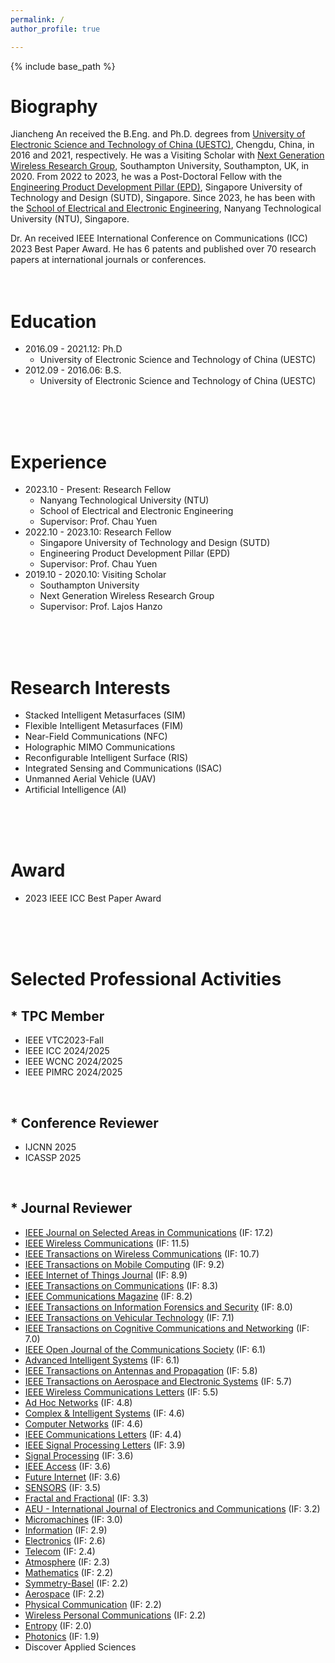 ```yaml
---
permalink: /
author_profile: true

---
```


{% include base_path %}
# Biography
Jiancheng An received the B.Eng. and Ph.D. degrees from [University of Electronic Science and Technology of China (UESTC)](https://en.uestc.edu.cn/), Chengdu, China, in 2016 and 2021, respectively. He was a Visiting Scholar with [Next Generation Wireless Research Group](https://www.southampton.ac.uk/research/groups/next-generation-wireless), Southampton University, Southampton, UK, in 2020. From 2022 to 2023, he was a Post-Doctoral Fellow with the [Engineering Product Development Pillar (EPD)](https://www.sutd.edu.sg/epd), Singapore University of Technology and Design (SUTD), Singapore. Since 2023, he has been with the [School of Electrical and Electronic Engineering](https://www.ntu.edu.sg/eee/), Nanyang Technological University (NTU), Singapore.

Dr. An received IEEE International Conference on Communications (ICC) 2023 Best Paper Award. He has 6 patents and published over 70 research papers at international journals or conferences.
<br>
<br>
<br>

# Education
* 2016.09 - 2021.12: Ph.D
  * University of Electronic Science and Technology of China (UESTC)
* 2012.09 - 2016.06: B.S.
  * University of Electronic Science and Technology of China (UESTC)
<br>
<br>
<br>

# Experience
* 2023.10 - Present: Research Fellow
  * Nanyang Technological University (NTU)
  * School of Electrical and Electronic Engineering
  * Supervisor: Prof. Chau Yuen
* 2022.10 - 2023.10: Research Fellow
  * Singapore University of Technology and Design (SUTD)
  * Engineering Product Development Pillar (EPD)
  * Supervisor: Prof. Chau Yuen
* 2019.10 - 2020.10: Visiting Scholar
  * Southampton University
  * Next Generation Wireless Research Group
  * Supervisor: Prof. Lajos Hanzo
<br>
<br>
<br>

# Research Interests
* Stacked Intelligent Metasurfaces (SIM)
* Flexible Intelligent Metasurfaces (FIM)
* Near-Field Communications (NFC)
* Holographic MIMO Communications
* Reconfigurable Intelligent Surface (RIS)
* Integrated Sensing and Communications (ISAC)
* Unmanned Aerial Vehicle (UAV)
* Artificial Intelligence (AI)
<br>
<br>
<br>
  
# Award
* 2023 IEEE ICC Best Paper Award
<br>
<br>
<br>

# Selected Professional Activities
## \* TPC Member
* IEEE VTC2023-Fall
* IEEE ICC 2024/2025
* IEEE WCNC 2024/2025
* IEEE PIMRC 2024/2025
<br>

## \* Conference Reviewer 
* IJCNN 2025
* ICASSP 2025
<br>

## \* Journal Reviewer
* [IEEE Journal on Selected Areas in Communications](https://mc.manuscriptcentral.com/jsac-ieee) (IF: 17.2)
* [IEEE Wireless Communications](https://mc.manuscriptcentral.com/ieee-wcm) (IF: 11.5)
* [IEEE Transactions on Wireless Communications](https://mc.manuscriptcentral.com/twc) (IF: 10.7)
* [IEEE Transactions on Mobile Computing](https://mc.manuscriptcentral.com/tmc-cs) (IF: 9.2)
* [IEEE Internet of Things Journal](https://mc.manuscriptcentral.com/iot) (IF: 8.9)
* [IEEE Transactions on Communications](https://mc.manuscriptcentral.com/tcom) (IF: 8.3)
* [IEEE Communications Magazine](https://mc.manuscriptcentral.com/commag-ieee) (IF: 8.2)
* [IEEE Transactions on Information Forensics and Security](https://mc.manuscriptcentral.com/tifs-ieee) (IF: 8.0)
* [IEEE Transactions on Vehicular Technology](https://mc.manuscriptcentral.com/tvt-ieee) (IF: 7.1)
* [IEEE Transactions on Cognitive Communications and Networking](https://mc.manuscriptcentral.com/tccn) (IF: 7.0)
* [IEEE Open Journal of the Communications Society](https://mc.manuscriptcentral.com/oj-coms) (IF: 6.1)
* [Advanced Intelligent Systems](https://www.editorialmanager.com/advintellsyst/default2.aspx) (IF: 6.1)
* [IEEE Transactions on Antennas and Propagation](https://mc.manuscriptcentral.com/tap-ieee) (IF: 5.8)
* [IEEE Transactions on Aerospace and Electronic Systems](https://mc.manuscriptcentral.com/taes) (IF: 5.7)
* [IEEE Wireless Communications Letters](https://mc.manuscriptcentral.com/wcl) (IF: 5.5)
* [Ad Hoc Networks](https://www.editorialmanager.com/adhoc/default2.aspx) (IF: 4.8)
* [Complex & Intelligent Systems](https://www.editorialmanager.com/cais/default.aspx) (IF: 4.6)
* [Computer Networks](https://www.editorialmanager.com/comnet/Default.aspx) (IF: 4.6)
* [IEEE Communications Letters](https://mc.manuscriptcentral.com/comml-ieee) (IF: 4.4)
* [IEEE Signal Processing Letters](https://mc.manuscriptcentral.com/spl-ieee) (IF: 3.9)
* [Signal Processing](https://www.editorialmanager.com/sigpro/default.aspx) (IF: 3.6)
* [IEEE Access](https://mc.manuscriptcentral.com/ieee-access) (IF: 3.6)
* [Future Internet](https://login.mdpi.com/login?_target_path=https%3A%2F%2Fsusy.mdpi.com%2Fuser%2Flogin%3FauthAll%3Dtrue) (IF: 3.6)
* [SENSORS](https://login.mdpi.com/login?_target_path=https%3A%2F%2Fsusy.mdpi.com%2Fuser%2Flogin%3FauthAll%3Dtrue) (IF: 3.5)
* [Fractal and Fractional](https://login.mdpi.com/login?_target_path=https%3A%2F%2Fsusy.mdpi.com%2Fuser%2Flogin%3FauthAll%3Dtrue) (IF: 3.3)
* [AEU - International Journal of Electronics and Communications](https://www.editorialmanager.com/aeue/Default.aspx) (IF: 3.2)
* [Micromachines](https://login.mdpi.com/login?_target_path=https%3A%2F%2Fsusy.mdpi.com%2Fuser%2Flogin%3FauthAll%3Dtrue) (IF: 3.0)
* [Information](https://login.mdpi.com/login?_target_path=https%3A%2F%2Fsusy.mdpi.com%2Fuser%2Flogin%3FauthAll%3Dtrue) (IF: 2.9)
* [Electronics](https://login.mdpi.com/login?_target_path=https%3A%2F%2Fsusy.mdpi.com%2Fuser%2Flogin%3FauthAll%3Dtrue) (IF: 2.6)
* [Telecom](https://login.mdpi.com/login?_target_path=https%3A%2F%2Fsusy.mdpi.com%2Fuser%2Flogin%3FauthAll%3Dtrue) (IF: 2.4)
* [Atmosphere](https://login.mdpi.com/login?_target_path=https%3A%2F%2Fsusy.mdpi.com%2Fuser%2Flogin%3FauthAll%3Dtrue) (IF: 2.3)
* [Mathematics](https://login.mdpi.com/login?_target_path=https%3A%2F%2Fsusy.mdpi.com%2Fuser%2Flogin%3FauthAll%3Dtrue) (IF: 2.2)
* [Symmetry-Basel](https://login.mdpi.com/login?_target_path=https%3A%2F%2Fsusy.mdpi.com%2Fuser%2Flogin%3FauthAll%3Dtrue) (IF: 2.2)
* [Aerospace](https://login.mdpi.com/login?_target_path=https%3A%2F%2Fsusy.mdpi.com%2Fuser%2Flogin%3FauthAll%3Dtrue) (IF: 2.2)
* [Physical Communication](https://www.editorialmanager.com/phycom/default2.aspx) (IF: 2.2)
* [Wireless Personal Communications](https://www.editorialmanager.com/wire/default.aspx) (IF: 2.2)
* [Entropy](https://login.mdpi.com/login?_target_path=https%3A%2F%2Fsusy.mdpi.com%2Fuser%2Flogin%3FauthAll%3Dtrue) (IF: 2.0)
* [Photonics](https://login.mdpi.com/login?_target_path=https%3A%2F%2Fsusy.mdpi.com%2Fuser%2Flogin%3FauthAll%3Dtrue) (IF: 1.9)
* Discover Applied Sciences
<br>
<br>
<br>
